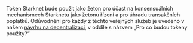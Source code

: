 Token Starknet bude použit jako žeton pro účast na konsensuálních mechanismech Starknetu jako žetonu řízení a pro úhradu transakčních poplatků. Odůvodnění pro každý z těchto veřejných služeb je uvedeno v našem [návrhu na decentralizaci](https://medium.com/@starkware/part-2-a-decentralization-and-governance-proposal-for-starknet-23e335645778), v oddíle s názvem „Pro co budou tokeny použity?“